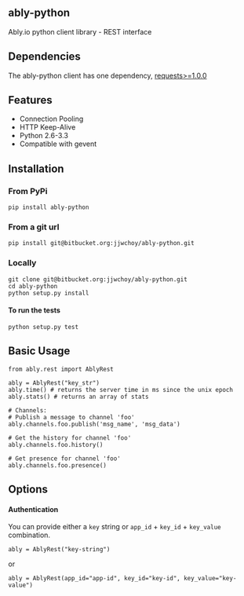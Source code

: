 ably-python
-----------

Ably.io python client library - REST interface

## Dependencies

The ably-python client has one dependency, 
[requests>=1.0.0](https://github.com/kennethreitz/requests)

## Features

- Connection Pooling
- HTTP Keep-Alive
- Python 2.6-3.3
- Compatible with gevent

## Installation

### From PyPi

    pip install ably-python

### From a git url

    pip install git@bitbucket.org:jjwchoy/ably-python.git

### Locally

    git clone git@bitbucket.org:jjwchoy/ably-python.git
    cd ably-python
    python setup.py install

#### To run the tests

    python setup.py test

## Basic Usage

    from ably.rest import AblyRest

    ably = AblyRest("key_str")
    ably.time() # returns the server time in ms since the unix epoch
    ably.stats() # returns an array of stats

    # Channels:
    # Publish a message to channel 'foo'
    ably.channels.foo.publish('msg_name', 'msg_data')

    # Get the history for channel 'foo'
    ably.channels.foo.history()

    # Get presence for channel 'foo'
    ably.channels.foo.presence()

## Options

#### Authentication

You can provide either a `key` string or `app_id` + `key_id` + `key_value`
combination.

    ably = AblyRest("key-string")

or

    ably = AblyRest(app_id="app-id", key_id="key-id", key_value="key-value")

